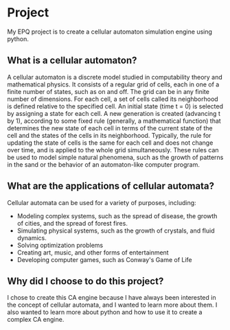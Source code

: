 # Project
My EPQ project is to create a cellular automaton simulation engine using python.

## What is a cellular automaton?
A cellular automaton is a discrete model studied in computability theory and mathematical physics.
It consists of a regular grid of cells, each in one of a finite number of states, such as on and off.
The grid can be in any finite number of dimensions. For each cell, a set of cells called its neighborhood is defined relative to the specified cell.
An initial state (time t = 0) is selected by assigning a state for each cell.
A new generation is created (advancing t by 1), according to some fixed rule (generally, a mathematical function) that determines the new state of each cell in terms of the current state of the cell and the states of the cells in its neighborhood.
Typically, the rule for updating the state of cells is the same for each cell and does not change over time, and is applied to the whole grid simultaneously.
These rules can be used to model simple natural phenomena, such as the growth of patterns in the sand or the behavior of an automaton-like computer program.

## What are the applications of cellular automata?

Cellular automata can be used for a variety of purposes, including:
* Modeling complex systems, such as the spread of disease, the growth of cities, and the spread of forest fires.
* Simulating physical systems, such as the growth of crystals, and fluid dynamics.
* Solving optimization problems
* Creating art, music, and other forms of entertainment
* Developing computer games, such as Conway's Game of Life

## Why did I choose to do this project?
I chose to create this CA engine because I have always been interested in the concept of cellular automata, and I wanted to learn more about them.
I also wanted to learn more about python and how to use it to create a complex CA engine.